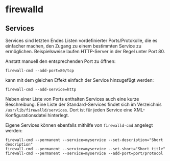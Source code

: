 # firewalld

## Services
Services sind letzten Endes Listen vordefinierter Ports/Protokolle, die es einfacher machen, den Zugang zu einem bestimmten Service zu ermöglichen. Beispielsweise laufen HTTP-Server in der Regel unter Port 80.

Anstatt manuell den entsprechenden Port zu öffnen:

```
firewall-cmd --add-port=80/tcp
```

kann mit dem gleichen Effekt einfach der Service hinzugefügt werden:

```
firewall-cmd --add-service=http
```

Neben einer Liste von Ports enthalten Services auch eine kurze Beschreibung. Eine Liste der Standard-Services findet sich im Verzeichnis `/usr/lib/firewalld/services`. Dort ist für jeden Service eine XML-Konfigurationsdatei hinterlegt.

Eigene Services können ebenfalls mithilfe von `firewalld-cmd` angelegt werden:

```
firewall-cmd --permanent --service=myservice --set-description="Short description"
firewall-cmd --permanent --service=myservice --set-short="Short title"
firewall-cmd --permanent --service=myservice --add-port=port/protocol
```
